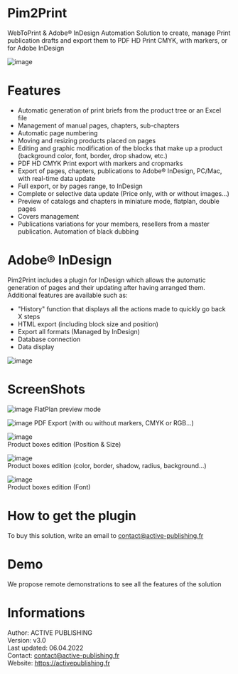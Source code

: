 # Pim2Print
WebToPrint & Adobe® InDesign Automation Solution to create, manage Print publication drafts and export them to PDF HD Print CMYK, with markers, or for Adobe InDesign

![image](https://user-images.githubusercontent.com/26277574/161496098-998f9121-3d52-4149-b811-f1f444d33cf2.png)

# Features
- Automatic generation of print briefs from the product tree or an Excel file
- Management of manual pages, chapters, sub-chapters
- Automatic page numbering
- Moving and resizing products placed on pages
- Editing and graphic modification of the blocks that make up a product (background color, font, border, drop shadow, etc.)
- PDF HD CMYK Print export with markers and cropmarks
- Export of pages, chapters, publications to Adobe® InDesign, PC/Mac, with real-time data update
- Full export, or by pages range, to InDesign
- Complete or selective data update (Price only, with or without images...)
- Preview of catalogs and chapters in miniature mode, flatplan, double pages
- Covers management
- Publications variations for your members, resellers from a master publication. Automation of black dubbing

# Adobe® InDesign
Pim2Print includes a plugin for InDesign which allows the automatic generation of pages and their updating after having arranged them.
Additional features are available such as:
- "History" function that displays all the actions made to quickly go back X steps
- HTML export (including block size and position)
- Export all formats (Managed by InDesign)
- Database connection
- Data display

![image](https://user-images.githubusercontent.com/26277574/161521236-71b35650-9335-4d36-a2f4-902e0d1dc519.png)

# ScreenShots
![image](https://user-images.githubusercontent.com/26277574/161522160-6e1baf6d-892d-401d-a008-a82e29f0714c.png)
FlatPlan preview mode

![image](https://user-images.githubusercontent.com/26277574/161523675-706dae80-f6a5-4634-9ec0-912ba9978476.png)
PDF Export (with ou without markers, CMYK or RGB...)

![image](https://user-images.githubusercontent.com/26277574/161524004-295ebbba-ad4d-42e2-93ed-9151bc2a0ebd.png)
<br/>Product boxes edition (Position & Size)

![image](https://user-images.githubusercontent.com/26277574/161524459-4165ced3-b15a-41bf-a2d0-5cf0223bd7c5.png)
<br/>Product boxes edition (color, border, shadow, radius, background...)

![image](https://user-images.githubusercontent.com/26277574/161524779-5538b25f-d0a5-46ec-b613-84383083cb85.png)
<br/>Product boxes edition (Font)

# How to get the plugin
To buy this solution, write an email to contact@active-publishing.fr

# Demo
We propose remote demonstrations to see all the features of the solution

# Informations
Author: ACTIVE PUBLISHING
<br/>Version: v3.0
<br/>Last updated: 06.04.2022
<br/>Contact: contact@active-publishing.fr
<br/>Website: https://activepublishing.fr

